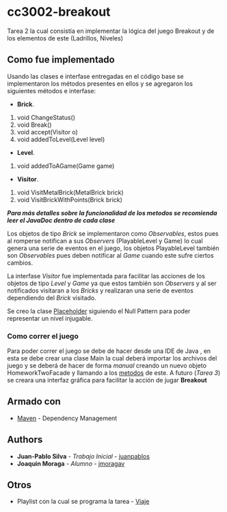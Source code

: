 # cc3002-breakout


Tarea 2 la cual consistía en implementar la lógica del juego Breakout y de los elementos de este (Ladrillos, Niveles)


## Como fue implementado

Usando las clases e interfase entregadas en el código base se implementaron los métodos presentes en ellos y se agregaron los siguientes métodos e interfase:

+ **Brick**. 
1. void ChangeStatus()
2. void Break()
3. void accept(Visitor o)
4. void addedToLevel(Level level)

+ **Level**. 
1. void addedToAGame(Game game)

+ **Visitor**. 
 1. void VisitMetalBrick(MetalBrick brick)
 2. void VisitBrickWithPoints(Brick brick)
 
 *__Para más detalles sobre la funcionalidad de los metodos se recomienda leer el JavaDoc dentro de cada clase__*
 
Los objetos de tipo *Brick* se implementaron como *Observables*, estos pues al romperse notifican a sus *Observers* (PlayableLevel y Game) lo cual genera una serie de eventos en el juego, los objetos PlayableLevel también son *Observables* pues deben notificar al *Game* cuando este sufre ciertos cambios.

La interfase *Visitor* fue implementada para facilitar las acciones de los objetos de tipo *Level* y *Game* ya que estos también son *Observers* y al ser notificados visitaran a los *Bricks* y realizaran una serie de eventos dependiendo del *Brick* visitado.

Se creo la clase [Placeholder](https://github.com/jmoragav/cc3002-breakout/blob/master/src/main/java/logic/level/PlaceHolder.java) siguiendo el Null Pattern para poder representar un nivel injugable.


### Como correr el juego

Para poder correr el juego se debe de hacer desde una IDE de Java , en esta se debe crear una clase Main la cual deberá importar los archivos del juego y se deberá de hacer de forma *manual* creando un nuevo objeto HomeworkTwoFacade y llamando a los [metodos](https://github.com/jmoragav/cc3002-breakout/blob/master/src/main/java/facade/HomeworkTwoFacade.java) de este.
A futuro (*Tarea 3*) se creara una interfaz gráfica para facilitar la acción de jugar **Breakout**

## Armado con

* [Maven](https://maven.apache.org/) - Dependency Management


## Authors

* **Juan-Pablo Silva** - *Trabajo Inicial* - [juanpablos](https://github.com/juanpablos)
* **Joaquin Moraga** - *Alumno* - [jmoragav](https://github.com/jmoragav)




## Otros

* Playlist con la cual se programa la tarea - [Viaje](https://open.spotify.com/playlist/3Adj8Nww8lEYE0hiP8WJQZ)

